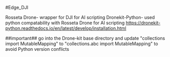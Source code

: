 #Edge_DJI

Rosseta Drone- wrapper for DJI for AI scripting 
Dronekit-Python- used python compatability with Rosseta Drone for AI scripting
https://dronekit-python.readthedocs.io/en/latest/develop/installation.html

##important##
go into the Drone-kit base directory and update "collections import MutableMapping" to "collections.abc import MutableMapping" to avoid Python version conflicts